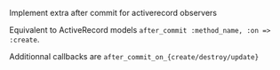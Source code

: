 Implement extra after commit for activerecord observers

Equivalent to ActiveRecord models `after_commit :method_name, :on => :create`.

Additionnal callbacks are `after_commit_on_{create/destroy/update}`
